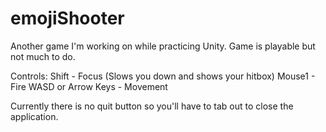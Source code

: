 # emojiShooter
Another game I'm working on while practicing Unity. Game is playable but not much to do.

Controls:
Shift - Focus (Slows you down and shows your hitbox)
Mouse1 - Fire
WASD or Arrow Keys - Movement

Currently there is no quit button so you'll have to tab out to close the application.
